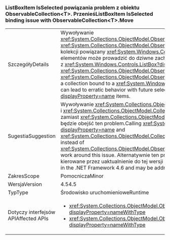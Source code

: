 ### <a name="listboxitem-isselected-binding-issue-with-observablecollectionlttgtmove"></a><span data-ttu-id="9ab92-101">ListBoxItem IsSelected powiązania problem z obiektu ObservableCollection&lt;T&gt;. Przenieś</span><span class="sxs-lookup"><span data-stu-id="9ab92-101">ListBoxItem IsSelected binding issue with ObservableCollection&lt;T&gt;.Move</span></span>

|   |   |
|---|---|
|<span data-ttu-id="9ab92-102">Szczegóły</span><span class="sxs-lookup"><span data-stu-id="9ab92-102">Details</span></span>|<span data-ttu-id="9ab92-103">Wywoływanie <xref:System.Collections.ObjectModel.ObservableCollection%601.Move(System.Int32,System.Int32)> lub <xref:System.Collections.ObjectModel.ObservableCollection%601.MoveItem(System.Int32,System.Int32)> w kolekcji powiązany <xref:System.Windows.Controls.ListBox?displayProperty=name> z zaznaczonych elementów może prowadzić do dziwne zachowanie w przypadku zaznaczenia w przyszłości lub unselection z <xref:System.Windows.Controls.ListBox?displayProperty=name> elementów.</span><span class="sxs-lookup"><span data-stu-id="9ab92-103">Calling <xref:System.Collections.ObjectModel.ObservableCollection%601.Move(System.Int32,System.Int32)> or <xref:System.Collections.ObjectModel.ObservableCollection%601.MoveItem(System.Int32,System.Int32)> on a collection bound to a <xref:System.Windows.Controls.ListBox?displayProperty=name> with items selected can lead to erratic behavior with future selection or unselection of <xref:System.Windows.Controls.ListBox?displayProperty=name> items.</span></span>|
|<span data-ttu-id="9ab92-104">Sugestia</span><span class="sxs-lookup"><span data-stu-id="9ab92-104">Suggestion</span></span>|<span data-ttu-id="9ab92-105">Wywoływanie <xref:System.Collections.ObjectModel.Collection%601.Remove(%600)?displayProperty=name> i <xref:System.Collections.ObjectModel.Collection%601.Insert(System.Int32,%600)?displayProperty=name> zamiast <xref:System.Collections.ObjectModel.ObservableCollection%601.Move(System.Int32,System.Int32)> będzie obejść ten problem.</span><span class="sxs-lookup"><span data-stu-id="9ab92-105">Calling <xref:System.Collections.ObjectModel.Collection%601.Remove(%600)?displayProperty=name> and <xref:System.Collections.ObjectModel.Collection%601.Insert(System.Int32,%600)?displayProperty=name> instead of <xref:System.Collections.ObjectModel.ObservableCollection%601.Move(System.Int32,System.Int32)> will work around this issue.</span></span> <span data-ttu-id="9ab92-106">Alternatywnie ten problem został rozwiązany w .NET Framework 4.6 i mogą być kierowane przez uaktualnienie do tej wersji programu .NET Framework.</span><span class="sxs-lookup"><span data-stu-id="9ab92-106">Alternatively, this issue has been fixed in the .NET Framework 4.6 and may be addressed by upgrading to that version of the .NET Framework.</span></span>|
|<span data-ttu-id="9ab92-107">Zakres</span><span class="sxs-lookup"><span data-stu-id="9ab92-107">Scope</span></span>|<span data-ttu-id="9ab92-108">Pomocnicza</span><span class="sxs-lookup"><span data-stu-id="9ab92-108">Minor</span></span>|
|<span data-ttu-id="9ab92-109">Wersja</span><span class="sxs-lookup"><span data-stu-id="9ab92-109">Version</span></span>|<span data-ttu-id="9ab92-110">4.5</span><span class="sxs-lookup"><span data-stu-id="9ab92-110">4.5</span></span>|
|<span data-ttu-id="9ab92-111">Typ</span><span class="sxs-lookup"><span data-stu-id="9ab92-111">Type</span></span>|<span data-ttu-id="9ab92-112">Środowisko uruchomieniowe</span><span class="sxs-lookup"><span data-stu-id="9ab92-112">Runtime</span></span>|
|<span data-ttu-id="9ab92-113">Dotyczy interfejsów API</span><span class="sxs-lookup"><span data-stu-id="9ab92-113">Affected APIs</span></span>|<ul><li><xref:System.Collections.ObjectModel.ObservableCollection%601.Move(System.Int32,System.Int32)?displayProperty=nameWithType></li><li><xref:System.Collections.ObjectModel.ObservableCollection%601.MoveItem(System.Int32,System.Int32)?displayProperty=nameWithType></li></ul>|


